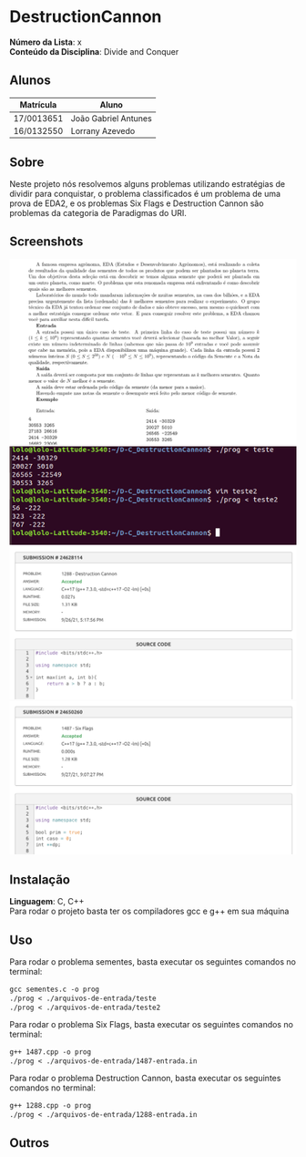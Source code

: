 # DestructionCannon

**Número da Lista**: x<br>
**Conteúdo da Disciplina**: Divide and Conquer<br>

## Alunos
|Matrícula | Aluno |
| -- | -- |
| 17/0013651  |  João Gabriel Antunes |
| 16/0132550  |  Lorrany Azevedo |

## Sobre 
Neste projeto nós resolvemos alguns problemas utilizando estratégias de dividir para conquistar, o problema classificados é um problema de uma prova de EDA2, e os problemas Six Flags e Destruction Cannon são problemas da categoria de Paradigmas do URI.

## Screenshots
![alt text](./classificados.jpg)
![alt text](./testandoClassificados.jpg)
![alt text](./submissao-1288.png)
![alt text](./submissao-1487.png)

## Instalação 
**Linguagem**: C, C++<br>
Para rodar o projeto basta ter os compiladores gcc e g++ em sua máquina
## Uso 
Para rodar o problema sementes, basta executar os seguintes comandos no terminal:

```console
gcc sementes.c -o prog
./prog < ./arquivos-de-entrada/teste
./prog < ./arquivos-de-entrada/teste2
```
Para rodar o problema Six Flags, basta executar os seguintes comandos no terminal:

```console
g++ 1487.cpp -o prog
./prog < ./arquivos-de-entrada/1487-entrada.in
```
Para rodar o problema Destruction Cannon, basta executar os seguintes comandos no terminal:

```console
g++ 1288.cpp -o prog
./prog < ./arquivos-de-entrada/1288-entrada.in
```
## Outros 




